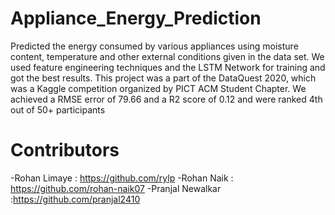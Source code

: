 # Appliance_Energy_Prediction
Predicted the energy consumed by various appliances using moisture content, temperature and other external conditions given in the data set. We used feature engineering techniques and the LSTM Network for training and got the best results. This project was a part of the DataQuest 2020, which was a Kaggle competition organized by PICT ACM Student Chapter. We achieved a RMSE error of 79.66 and a R2 score of 0.12 and were ranked 4th out of 50+ participants

# Contributors
-Rohan Limaye : https://github.com/rylp
-Rohan Naik : https://github.com/rohan-naik07
-Pranjal Newalkar :https://github.com/pranjal2410
